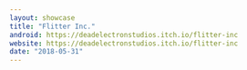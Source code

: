 ```yaml
---
layout: showcase
title: "Flitter Inc."
android: https://deadelectronstudios.itch.io/flitter-inc
website: https://deadelectronstudios.itch.io/flitter-inc
date: "2018-05-31"
---
```

